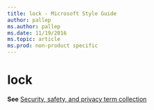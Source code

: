 ```yaml
---
title: lock - Microsoft Style Guide
author: pallep
ms.author: pallep
ms.date: 11/19/2016
ms.topic: article
ms.prod: non-product specific
---
```


# lock

**See** [Security, safety, and privacy term collection](/style-guide/a-z-word-list-term-collections/term-collections/security-safety-privacy-terms)
